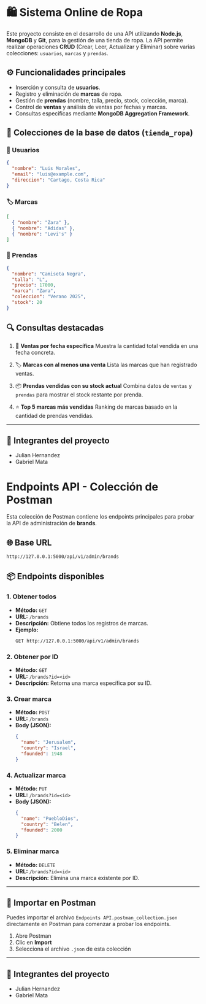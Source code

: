 # 🛍️ Sistema Online de Ropa

Este proyecto consiste en el desarrollo de una API utilizando **Node.js**, **MongoDB** y **Git**, para la gestión de una tienda de ropa. La API permite realizar operaciones **CRUD** (Crear, Leer, Actualizar y Eliminar) sobre varias colecciones: `usuarios`, `marcas` y `prendas`.

## ⚙️ Funcionalidades principales

* Inserción y consulta de **usuarios**.
* Registro y eliminación de **marcas** de ropa.
* Gestión de **prendas** (nombre, talla, precio, stock, colección, marca).
* Control de **ventas** y análisis de ventas por fechas y marcas.
* Consultas específicas mediante **MongoDB Aggregation Framework**.

## 🧾 Colecciones de la base de datos (`tienda_ropa`)

### 👤 Usuarios

```json
{
  "nombre": "Luis Morales",
  "email": "luis@example.com",
  "direccion": "Cartago, Costa Rica"
}
```

### 🏷️ Marcas

```json
[
  { "nombre": "Zara" },
  { "nombre": "Adidas" },
  { "nombre": "Levi's" }
]
```

### 👕 Prendas

```json
{
  "nombre": "Camiseta Negra",
  "talla": "L",
  "precio": 17000,
  "marca": "Zara",
  "coleccion": "Verano 2025",
  "stock": 20
}
```

## 🔍 Consultas destacadas

1. 📆 **Ventas por fecha específica**
   Muestra la cantidad total vendida en una fecha concreta.

2. 🏷️ **Marcas con al menos una venta**
   Lista las marcas que han registrado ventas.

3. 📦 **Prendas vendidas con su stock actual**
   Combina datos de `ventas` y `prendas` para mostrar el stock restante por prenda.

4. ⭐ **Top 5 marcas más vendidas**
   Ranking de marcas basado en la cantidad de prendas vendidas.

---

## 👥 Integrantes del proyecto

* Julian Hernandez
* Gabriel Mata

# Endpoints API - Colección de Postman

Esta colección de Postman contiene los endpoints principales para probar la API de administración de **brands**.

## 🌐 Base URL
```
http://127.0.0.1:5000/api/v1/admin/brands
```

## 📦 Endpoints disponibles

### 1. Obtener todos
- **Método:** `GET`
- **URL:** `/brands`
- **Descripción:** Obtiene todos los registros de marcas.
- **Ejemplo:**  
  ```bash
  GET http://127.0.0.1:5000/api/v1/admin/brands
  ```

### 2. Obtener por ID
- **Método:** `GET`
- **URL:** `/brands?id=<id>`
- **Descripción:** Retorna una marca específica por su ID.

### 3. Crear marca
- **Método:** `POST`
- **URL:** `/brands`
- **Body (JSON):**
  ```json
  {
    "name": "Jerusalem",
    "country": "Israel",
    "founded": 1948
  }
  ```

### 4. Actualizar marca
- **Método:** `PUT`
- **URL:** `/brands?id=<id>`
- **Body (JSON):**
  ```json
  {
    "name": "PuebloDios",
    "country": "Belen",
    "founded": 2000
  }
  ```

### 5. Eliminar marca
- **Método:** `DELETE`
- **URL:** `/brands?id=<id>`
- **Descripción:** Elimina una marca existente por ID.

---

## 📁 Importar en Postman

Puedes importar el archivo `Endpoints API.postman_collection.json` directamente en Postman para comenzar a probar los endpoints.

1. Abre Postman
2. Clic en **Import**
3. Selecciona el archivo `.json` de esta colección

---

## 👥 Integrantes del proyecto

* Julian Hernandez
* Gabriel Mata
